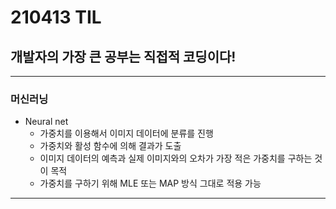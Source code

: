 # 210413 TIL
## 개발자의 가장 큰 공부는 직접적 코딩이다!
---------------
### 머신러닝
  * Neural net
      * 가중치를 이용해서 이미지 데이터에 분류를 진행
      * 가중치와 활성 함수에 의해 결과가 도출
      * 이미지 데이터의 예측과 실제 이미지와의 오차가 가장 적은 가중치를 구하는 것이 목적
      * 가중치를 구하기 위해 MLE 또는 MAP 방식 그대로 적용 가능
----------------
